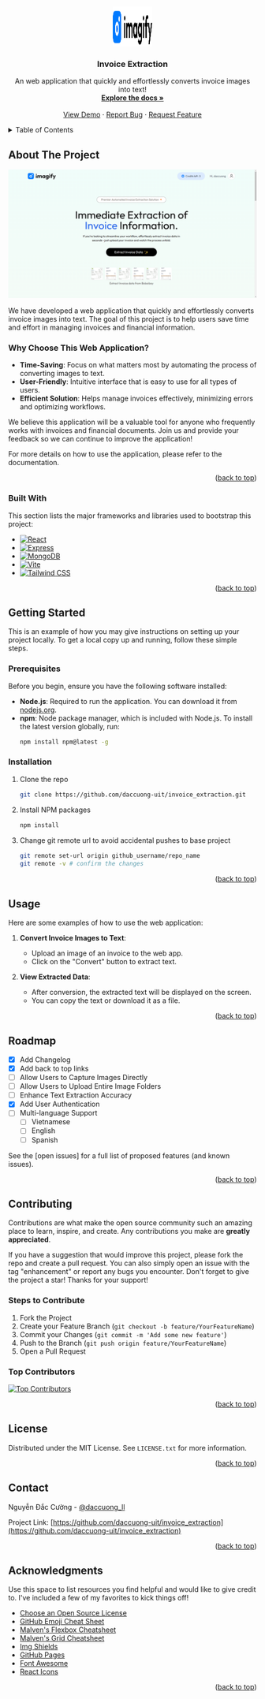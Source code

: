 <!-- Improved compatibility of back to top link: See: https://github.com/daccuong-uit/invoice_extraction/pull/73 -->
<a id="readme-top"></a>
<!--
*** Thanks for checking out the Best-README-Template. If you have a suggestion
*** that would make this better, please fork the repo and create a pull request
*** or simply open an issue with the tag "enhancement".
*** Don't forget to give the project a star!
*** Thanks again! Now go create something AMAZING! :D
-->






<!-- PROJECT LOGO -->
<br />
<div align="center">
  <a href="https://github.com/daccuong-uit/invoice_extraction">
    <img src="client/src/assets/logo.svg" alt="Logo" width="80" height="80">
  </a>

  <h3 align="center">Invoice Extraction</h3>

  <p align="center">
    An web application that quickly and effortlessly converts invoice images into text!
    <br />
    <a href="https://github.com/daccuong-uit/invoice_extraction"><strong>Explore the docs »</strong></a>
    <br />
    <br />
    <a href="https://github.com/daccuong-uit/invoice_extraction">View Demo</a>
    ·
    <a href="https://github.com/daccuong-uit/invoice_extraction/issues/new?labels=bug&template=bug-report---.md">Report Bug</a>
    ·
    <a href="https://github.com/daccuong-uit/invoice_extraction/issues/new?labels=enhancement&template=feature-request---.md">Request Feature</a>
  </p>
</div>


<!-- PROJECT SHIELDS -->
<!--
*** I'm using markdown "reference style" links for readability.
*** Reference links are enclosed in brackets [ ] instead of parentheses ( ).
*** See the bottom of this document for the declaration of the reference variables
*** for contributors-url, forks-url, etc. This is an optional, concise syntax you may use.
*** https://www.markdownguide.org/basic-syntax/#reference-style-links

***[![Contributors][contributors-shield]][contributors-url]
***[![Forks][forks-shield]][forks-url]
***[![Stargazers][stars-shield]][stars-url]
***[![Issues][issues-shield]][issues-url]
***[![MIT License][license-shield]][license-url]
***[![LinkedIn][linkedin-shield]][linkedin-url]
-->
<!-- TABLE OF CONTENTS -->
<details>
  <summary>Table of Contents</summary>
  <ol>
    <li>
      <a href="#about-the-project">About The Project</a>
      <ul>
        <li><a href="#built-with">Built With</a></li>
      </ul>
    </li>
    <li>
      <a href="#getting-started">Getting Started</a>
      <ul>
        <li><a href="#prerequisites">Prerequisites</a></li>
        <li><a href="#installation">Installation</a></li>
      </ul>
    </li>
    <li><a href="#usage">Usage</a></li>
    <li><a href="#roadmap">Roadmap</a></li>
    <li><a href="#contributing">Contributing</a></li>
    <li><a href="#license">License</a></li>
    <li><a href="#contact">Contact</a></li>
    <li><a href="#acknowledgments">Acknowledgments</a></li>
  </ol>
</details>



<!-- ABOUT THE PROJECT -->
## About The Project

![Product Name Screen Shot](client/src/assets/main.png)

We have developed a web application that quickly and effortlessly converts invoice images into text. The goal of this project is to help users save time and effort in managing invoices and financial information.

### Why Choose This Web Application?
* **Time-Saving**: Focus on what matters most by automating the process of converting images to text.
* **User-Friendly**: Intuitive interface that is easy to use for all types of users.
* **Efficient Solution**: Helps manage invoices effectively, minimizing errors and optimizing workflows.

We believe this application will be a valuable tool for anyone who frequently works with invoices and financial documents. Join us and provide your feedback so we can continue to improve the application!

For more details on how to use the application, please refer to the documentation.

<p align="right">(<a href="#readme-top">back to top</a>)</p>



### Built With

This section lists the major frameworks and libraries used to bootstrap this project:

* [![React][React.js]][React-url]
* [![Express][Express.js]][Express-url]
* [![MongoDB][MongoDB]][MongoDB-url]
* [![Vite][Vite.js]][Vite-url]
* [![Tailwind CSS][Tailwind.com]][Tailwind-url]

<p align="right">(<a href="#readme-top">back to top</a>)</p>



<!-- GETTING STARTED -->
## Getting Started

This is an example of how you may give instructions on setting up your project locally. To get a local copy up and running, follow these simple steps.

### Prerequisites

Before you begin, ensure you have the following software installed:

* **Node.js**: Required to run the application. You can download it from [nodejs.org](https://nodejs.org/).
* **npm**: Node package manager, which is included with Node.js. To install the latest version globally, run:
  ```sh
  npm install npm@latest -g

### Installation

1. Clone the repo
   ```sh
   git clone https://github.com/daccuong-uit/invoice_extraction.git
   ```
2. Install NPM packages
   ```sh
   npm install
   ```
3. Change git remote url to avoid accidental pushes to base project
   ```sh
   git remote set-url origin github_username/repo_name
   git remote -v # confirm the changes
   ```

<p align="right">(<a href="#readme-top">back to top</a>)</p>


## Usage

Here are some examples of how to use the web application:

1. **Convert Invoice Images to Text**:
   - Upload an image of an invoice to the web app.
   - Click on the "Convert" button to extract text.

2. **View Extracted Data**:
   - After conversion, the extracted text will be displayed on the screen.
   - You can copy the text or download it as a file.

<p align="right">(<a href="#readme-top">back to top</a>)</p>

## Roadmap

- [x] Add Changelog
- [x] Add back to top links
- [ ] Allow Users to Capture Images Directly
- [ ] Allow Users to Upload Entire Image Folders
- [ ] Enhance Text Extraction Accuracy
- [x] Add User Authentication
- [ ] Multi-language Support
    - [ ] Vietnamese
    - [ ] English
    - [ ] Spanish

See the [open issues] for a full list of proposed features (and known issues).

<p align="right">(<a href="#readme-top">back to top</a>)</p>


## Contributing

Contributions are what make the open source community such an amazing place to learn, inspire, and create. Any contributions you make are **greatly appreciated**.

If you have a suggestion that would improve this project, please fork the repo and create a pull request. You can also simply open an issue with the tag "enhancement" or report any bugs you encounter. Don't forget to give the project a star! Thanks for your support!

### Steps to Contribute

1. Fork the Project
2. Create your Feature Branch (`git checkout -b feature/YourFeatureName`)
3. Commit your Changes (`git commit -m 'Add some new feature'`)
4. Push to the Branch (`git push origin feature/YourFeatureName`)
5. Open a Pull Request

### Top Contributors

<a href="https://github.com/daccuong-uit/invoice_extraction/graphs/contributors">
  <img src="https://contrib.rocks/image?repo=daccuong-uit/invoice_extraction" alt="Top Contributors" />
</a>

<p align="right">(<a href="#readme-top">back to top</a>)</p>



<!-- LICENSE -->
## License

Distributed under the MIT License. See `LICENSE.txt` for more information.

<p align="right">(<a href="#readme-top">back to top</a>)</p>



<!-- CONTACT -->
## Contact

Nguyễn Đắc Cường - [@daccuong_ll](https://x.com/daccuong_ll)

Project Link: [https://github.com/daccuong-uit/invoice_extraction](https://github.com/daccuong-uit/invoice_extraction)

<p align="right">(<a href="#readme-top">back to top</a>)</p>



<!-- ACKNOWLEDGMENTS -->
## Acknowledgments

Use this space to list resources you find helpful and would like to give credit to. I've included a few of my favorites to kick things off!

* [Choose an Open Source License](https://choosealicense.com)
* [GitHub Emoji Cheat Sheet](https://www.webpagefx.com/tools/emoji-cheat-sheet)
* [Malven's Flexbox Cheatsheet](https://flexbox.malven.co/)
* [Malven's Grid Cheatsheet](https://grid.malven.co/)
* [Img Shields](https://shields.io)
* [GitHub Pages](https://pages.github.com)
* [Font Awesome](https://fontawesome.com)
* [React Icons](https://react-icons.github.io/react-icons/search)

<p align="right">(<a href="#readme-top">back to top</a>)</p>



<!-- MARKDOWN LINKS & IMAGES -->
<!-- https://www.markdownguide.org/basic-syntax/#reference-style-links -->
[contributors-shield]: https://img.shields.io/github/contributors/othneildrew/Best-README-Template.svg?style=for-the-badge
[contributors-url]: https://github.com/daccuong-uit/invoice_extraction/graphs/contributors
[forks-shield]: https://img.shields.io/github/forks/othneildrew/Best-README-Template.svg?style=for-the-badge
[forks-url]: https://github.com/daccuong-uit/invoice_extraction/network/members
[stars-shield]: https://img.shields.io/github/stars/othneildrew/Best-README-Template.svg?style=for-the-badge
[stars-url]: https://github.com/daccuong-uit/invoice_extraction/stargazers
[issues-shield]: https://img.shields.io/github/issues/othneildrew/Best-README-Template.svg?style=for-the-badge
[issues-url]: https://github.com/daccuong-uit/invoice_extraction/issues
[license-shield]: https://img.shields.io/github/license/othneildrew/Best-README-Template.svg?style=for-the-badge
[license-url]: https://github.com/daccuong-uit/invoice_extraction/blob/master/LICENSE.txt
[linkedin-shield]: https://img.shields.io/badge/-LinkedIn-black.svg?style=for-the-badge&logo=linkedin&colorB=555
[linkedin-url]: https://linkedin.com/in/othneildrew
[product-screenshot]: images/screenshot.png
[Next.js]: https://img.shields.io/badge/next.js-000000?style=for-the-badge&logo=nextdotjs&logoColor=white
[Next-url]: https://nextjs.org/
[React.js]: https://img.shields.io/badge/React-20232A?style=for-the-badge&logo=react&logoColor=61DAFB
[React-url]: https://reactjs.org/
[Vue.js]: https://img.shields.io/badge/Vue.js-35495E?style=for-the-badge&logo=vuedotjs&logoColor=4FC08D
[Vue-url]: https://vuejs.org/
[Angular.io]: https://img.shields.io/badge/Angular-DD0031?style=for-the-badge&logo=angular&logoColor=white
[Angular-url]: https://angular.io/
[Svelte.dev]: https://img.shields.io/badge/Svelte-4A4A55?style=for-the-badge&logo=svelte&logoColor=FF3E00
[Svelte-url]: https://svelte.dev/
[Laravel.com]: https://img.shields.io/badge/Laravel-FF2D20?style=for-the-badge&logo=laravel&logoColor=white
[Laravel-url]: https://laravel.com
[Bootstrap.com]: https://img.shields.io/badge/Bootstrap-563D7C?style=for-the-badge&logo=bootstrap&logoColor=white
[Bootstrap-url]: https://getbootstrap.com
[JQuery.com]: https://img.shields.io/badge/jQuery-0769AD?style=for-the-badge&logo=jquery&logoColor=white
[JQuery-url]: https://jquery.com 
[contributors-shield]: https://img.shields.io/github/contributors/your-github-username/repo-name.svg?style=for-the-badge
[contributors-url]: https://github.com/your-github-username/repo-name/graphs/contributors
[forks-shield]: https://img.shields.io/github/forks/your-github-username/repo-name.svg?style=for-the-badge
[forks-url]: https://github.com/your-github-username/repo-name/network/members
[stars-shield]: https://img.shields.io/github/stars/your-github-username/repo-name.svg?style=for-the-badge
[stars-url]: https://github.com/your-github-username/repo-name/stargazers
[issues-shield]: https://img.shields.io/github/issues/your-github-username/repo-name.svg?style=for-the-badge
[issues-url]: https://github.com/your-github-username/repo-name/issues
[license-shield]: https://img.shields.io/github/license/your-github-username/repo-name.svg?style=for-the-badge
[license-url]: https://github.com/your-github-username/repo-name/blob/master/LICENSE.txt
[linkedin-shield]: https://img.shields.io/badge/-LinkedIn-black.svg?style=for-the-badge&logo=linkedin&colorB=555
[linkedin-url]: https://linkedin.com/in/your-linkedin-profile
[product-screenshot]: images/screenshot.png
[React.js]: https://img.shields.io/badge/React-20232A?style=for-the-badge&logo=react&logoColor=61DAFB
[React-url]: https://reactjs.org/
[Express.js]: https://img.shields.io/badge/Express.js-404D59?style=for-the-badge&logo=express&logoColor=white
[Express-url]: https://expressjs.com/
[MongoDB]: https://img.shields.io/badge/MongoDB-47A248?style=for-the-badge&logo=mongodb&logoColor=white
[MongoDB-url]: https://www.mongodb.com/
[Vite.js]: https://img.shields.io/badge/Vite-4FC08D?style=for-the-badge&logo=vite&logoColor=white
[Vite-url]: https://vitejs.dev/
[Tailwind.com]: https://img.shields.io/badge/Tailwind_CSS-06B6D4?style=for-the-badge&logo=tailwind-css&logoColor=white
[Tailwind-url]: https://tailwindcss.com/
